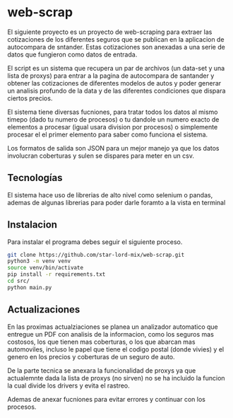# web-scrap
El siguiente proyecto es un proyecto de web-scraping para extraer las cotizaciones de los diferentes seguros que se publican en la aplicacion de autocompara de sntander. Estas cotizaciones son anexadas a una serie de datos que fungieron como datos de entrada.

El script es un sistema que recupera un par de archivos (un data-set y una lista de proxys) para entrar a la pagina de autocompara de santander y obtener las cotizaciones de diferentes modelos de autos y poder generar un analisis profundo de la data y de las diferentes condiciones que dispara ciertos precios.

El sistema tiene diversas fucniones, para tratar todos los datos al mismo timepo (dado tu numero de procesos) o tu dandole un numero exacto de elementos a procesar (igual usara division por procesos) o simplemente procesar el el primer elemento para saber como funciona el sistema.

Los formatos de salida son JSON para un mejor manejo ya que los datos involucran coberturas y sulen se dispares para meter en un csv.

## Tecnologías
El sistema hace uso de librerias de alto nivel como selenium o pandas, ademas de algunas librerias para poder darle foramto a la vista en terminal

## Instalacion
Para instalar el programa debes seguir el siguiente proceso.
```bash
git clone https://github.com/star-lord-mix/web-scrap.git
python3 -m venv venv
source venv/bin/activate
pip install -r requirements.txt
cd src/
python main.py
```

## Actualizaciones
En las proximas actualziaciones se planea un analizador automatico que entregue un PDF con analisis de la informacion, como los seguros mas costosos, los que tienen mas coberturas, o los que abarcan mas automoviles, incluso le papel que tiene el codigo postal (donde vivies) y el genero en los precios y coberturas de un seguro de auto.

De la parte tecnica se anexara la funcionalidad de proxys ya que actualemnte dada la lista de proxys (no sirven) no se ha incluido la funcion la cual divide los drivers y evita el rastreo.

Ademas de anexar fucniones para evitar errores y continuar con los procesos.